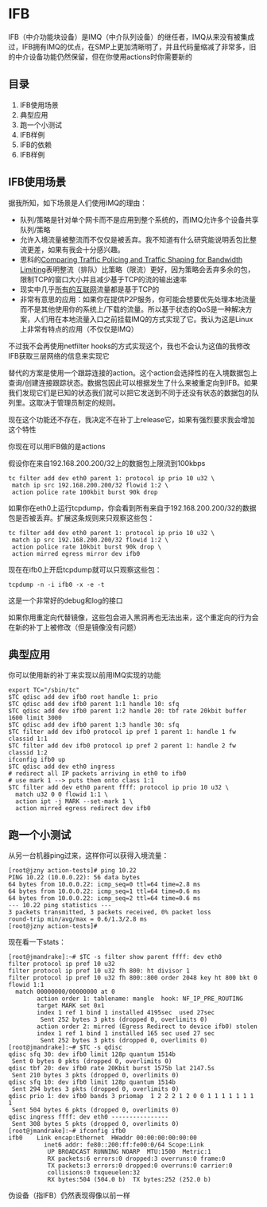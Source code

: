# IFB
IFB（中介功能块设备）是IMQ（中介队列设备）的继任者，IMQ从来没有被集成过，IFB拥有IMQ的优点，在SMP上更加清晰明了，并且代码量缩减了非常多，旧的中介设备功能仍然保留，但在你使用actions时你需要新的

## 目录
1. IFB使用场景
2. 典型应用
3. 跑一个小测试
4. IFB样例
5. IFB的依赖
6. IFB样例

## IFB使用场景
据我所知，如下场景是人们使用IMQ的理由：

* 队列/策略是针对单个网卡而不是应用到整个系统的，而IMQ允许多个设备共享队列/策略
* 允许入境流量被整流而不仅仅是被丢弃。我不知道有什么研究能说明丢包比整流更差，如果有我会十分感兴趣。
* 思科的[Comparing Traffic Policing and Traffic Shaping for Bandwidth Limiting](http://www.cisco.com/c/en/us/support/docs/quality-of-service-qos/qos-policing/19645-policevsshape.html#selectioncriteria)表明整流（排队）比策略（限流）更好，因为策略会丢弃多余的包，限制TCP的窗口大小并且减少基于TCP的流的输出速率
* 现实中几乎[所有的互联网](http://www.caida.org/data/realtime/passive/?monitor=equinix-chicago-dirA)流量都是基于TCP的
* 非常有意思的应用：如果你在提供P2P服务，你可能会想要优先处理本地流量而不是其他使用你的系统上/下载的流量。所以基于状态的QoS是一种解决方案，人们用在本地流量入口之前挂载IMQ的方式实现了它。我认为这是Linux上非常有特点的应用（不仅仅是IMQ）

不过我不会再使用netfilter hooks的方式实现这个，我也不会认为这值的我修改IFB获取三层网络的信息来实现它

替代的方案是使用一个跟踪连接的action。这个action会选择性的在入境数据包上查询/创建连接跟踪状态。数据包因此可以根据发生了什么来被重定向到IFB。如果我们发现它们是已知的状态我们就可以把它发送到不同于还没有状态的数据包的队列里。这取决于管理员制定的规则。

现在这个功能还不存在，我决定不在补丁上release它，如果有强烈要求我会增加这个特性

你现在可以用IFB做的是actions

假设你在来自192.168.200.200/32上的数据包上限流到100kbps

```
tc filter add dev eth0 parent 1: protocol ip prio 10 u32 \
 match ip src 192.168.200.200/32 flowid 1:2 \
 action police rate 100kbit burst 90k drop
```

如果你在eth0上运行tcpdump，你会看到所有来自于192.168.200.200/32的数据包是否被丢弃。扩展这条规则来只观察这些包：

```
tc filter add dev eth0 parent 1: protocol ip prio 10 u32 \
 match ip src 192.168.200.200/32 flowid 1:2 \
 action police rate 10kbit burst 90k drop \
 action mirred egress mirror dev ifb0
```

现在在ifb0上开启tcpdump就可以只观察这些包：

```
tcpdump -n -i ifb0 -x -e -t
```

这是一个非常好的debug和log的接口

如果你用重定向代替镜像，这些包会进入黑洞再也无法出来，这个重定向的行为会在新的补丁上被修改（但是镜像没有问题）

## 典型应用
你可以使用新的补丁来实现以前用IMQ实现的功能

```
export TC="/sbin/tc"
$TC qdisc add dev ifb0 root handle 1: prio 
$TC qdisc add dev ifb0 parent 1:1 handle 10: sfq
$TC qdisc add dev ifb0 parent 1:2 handle 20: tbf rate 20kbit buffer 1600 limit 3000
$TC qdisc add dev ifb0 parent 1:3 handle 30: sfq                                
$TC filter add dev ifb0 protocol ip pref 1 parent 1: handle 1 fw classid 1:1
$TC filter add dev ifb0 protocol ip pref 2 parent 1: handle 2 fw classid 1:2
ifconfig ifb0 up
$TC qdisc add dev eth0 ingress
# redirect all IP packets arriving in eth0 to ifb0 
# use mark 1 --> puts them onto class 1:1
$TC filter add dev eth0 parent ffff: protocol ip prio 10 u32 \
  match u32 0 0 flowid 1:1 \
  action ipt -j MARK --set-mark 1 \
  action mirred egress redirect dev ifb0
```

## 跑一个小测试
从另一台机器ping过来，这样你可以获得入境流量：

```
[root@jzny action-tests]# ping 10.22
PING 10.22 (10.0.0.22): 56 data bytes
64 bytes from 10.0.0.22: icmp_seq=0 ttl=64 time=2.8 ms
64 bytes from 10.0.0.22: icmp_seq=1 ttl=64 time=0.6 ms
64 bytes from 10.0.0.22: icmp_seq=2 ttl=64 time=0.6 ms
--- 10.22 ping statistics ---
3 packets transmitted, 3 packets received, 0% packet loss
round-trip min/avg/max = 0.6/1.3/2.8 ms
[root@jzny action-tests]#
```

现在看一下stats：

```
[root@jmandrake]:~# $TC -s filter show parent ffff: dev eth0
filter protocol ip pref 10 u32 
filter protocol ip pref 10 u32 fh 800: ht divisor 1 
filter protocol ip pref 10 u32 fh 800::800 order 2048 key ht 800 bkt 0 flowid 1:1 
  match 00000000/00000000 at 0
        action order 1: tablename: mangle  hook: NF_IP_PRE_ROUTING 
        target MARK set 0x1  
        index 1 ref 1 bind 1 installed 4195sec  used 27sec 
         Sent 252 bytes 3 pkts (dropped 0, overlimits 0) 
        action order 2: mirred (Egress Redirect to device ifb0) stolen
        index 1 ref 1 bind 1 installed 165 sec used 27 sec
         Sent 252 bytes 3 pkts (dropped 0, overlimits 0) 
[root@jmandrake]:~# $TC -s qdisc
qdisc sfq 30: dev ifb0 limit 128p quantum 1514b 
 Sent 0 bytes 0 pkts (dropped 0, overlimits 0) 
qdisc tbf 20: dev ifb0 rate 20Kbit burst 1575b lat 2147.5s 
 Sent 210 bytes 3 pkts (dropped 0, overlimits 0) 
qdisc sfq 10: dev ifb0 limit 128p quantum 1514b 
 Sent 294 bytes 3 pkts (dropped 0, overlimits 0) 
qdisc prio 1: dev ifb0 bands 3 priomap  1 2 2 2 1 2 0 0 1 1 1 1 1 1 1 1
 Sent 504 bytes 6 pkts (dropped 0, overlimits 0) 
qdisc ingress ffff: dev eth0 ---------------- 
 Sent 308 bytes 5 pkts (dropped 0, overlimits 0) 
[root@jmandrake]:~# ifconfig ifb0
ifb0    Link encap:Ethernet  HWaddr 00:00:00:00:00:00  
          inet6 addr: fe80::200:ff:fe00:0/64 Scope:Link
           UP BROADCAST RUNNING NOARP  MTU:1500  Metric:1
           RX packets:6 errors:0 dropped:3 overruns:0 frame:0
           TX packets:3 errors:0 dropped:0 overruns:0 carrier:0
           collisions:0 txqueuelen:32 
           RX bytes:504 (504.0 b)  TX bytes:252 (252.0 b)
```

伪设备（指IFB）仍然表现得像以前一样



